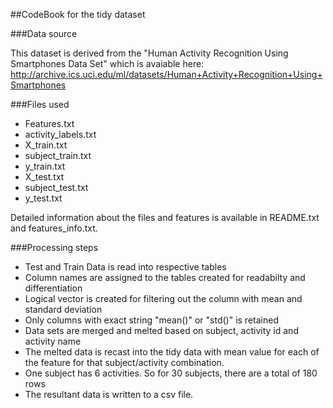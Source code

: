 ##CodeBook for the tidy dataset

###Data source

This dataset is derived from the "Human Activity Recognition Using Smartphones Data Set" which is avaiable here: http://archive.ics.uci.edu/ml/datasets/Human+Activity+Recognition+Using+Smartphones

###Files used

* Features.txt
* activity_labels.txt
* X_train.txt
* subject_train.txt
* y_train.txt
* X_test.txt
* subject_test.txt
* y_test.txt

Detailed information about the files and features is available in README.txt and features_info.txt.

###Processing steps

* Test and Train Data is read into respective tables
* Column names are assigned to the tables created for readabilty and differentiation
* Logical vector is created for filtering out the column with mean and standard deviation
* Only columns with exact string "mean()" or "std()" is retained
* Data sets are merged and melted based on subject, activity id and activity name
* The melted data is recast into the tidy data with mean value for each of the feature for that subject/activity combination.
* One subject has 6 activities. So for 30 subjects, there are a total of 180 rows
* The resultant data is written to a csv file.